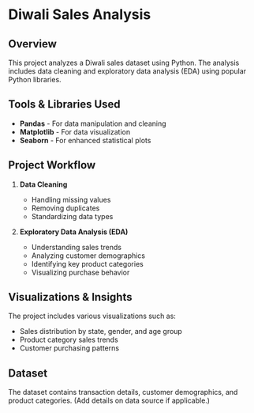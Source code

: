 # Diwali Sales Analysis

## Overview
This project analyzes a Diwali sales dataset using Python. The analysis includes data cleaning and exploratory data analysis (EDA) using popular Python libraries.

## Tools & Libraries Used
- **Pandas** - For data manipulation and cleaning
- **Matplotlib** - For data visualization
- **Seaborn** - For enhanced statistical plots

## Project Workflow
1. **Data Cleaning**
   - Handling missing values
   - Removing duplicates
   - Standardizing data types
   
2. **Exploratory Data Analysis (EDA)**
   - Understanding sales trends
   - Analyzing customer demographics
   - Identifying key product categories
   - Visualizing purchase behavior

## Visualizations & Insights
The project includes various visualizations such as:
- Sales distribution by state, gender, and age group
- Product category sales trends
- Customer purchasing patterns

## Dataset
The dataset contains transaction details, customer demographics, and product categories. (Add details on data source if applicable.)

